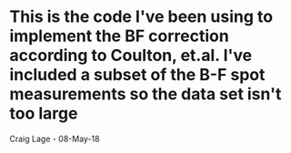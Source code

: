# This is the code I've been using to implement the BF correction according to Coulton, et.al.  I've included a subset of the B-F spot measurements so the data set isn't too large

Craig Lage - 08-May-18
